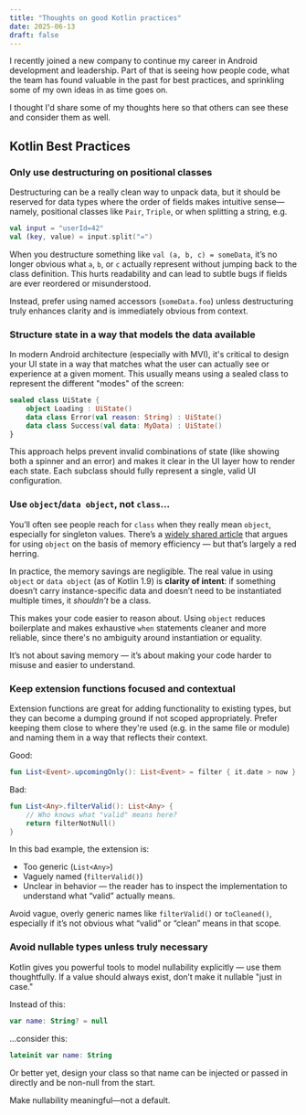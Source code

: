 ```yaml
---
title: "Thoughts on good Kotlin practices"
date: 2025-06-13
draft: false
---
```



I recently joined a new company to continue my career in Android development and leadership. Part of that is seeing how people code, what the team has found valuable 
in the past for best practices, and sprinkling some of my own ideas in as time goes on.

I thought I'd share some of my thoughts here so that others can see these and consider them as well.

## Kotlin Best Practices

### Only use destructuring on positional classes

Destructuring can be a really clean way to unpack data, but it should be reserved for data types where the order of fields makes intuitive sense—namely, positional classes 
like `Pair`, `Triple`, or when splitting a string, e.g.

```kotlin
val input = "userId=42"
val (key, value) = input.split("=")
```

When you destructure something like `val (a, b, c) = someData`, it’s no longer obvious what `a`, `b`, or `c` actually represent without jumping back to the class definition. 
This hurts readability and can lead to subtle bugs if fields are ever reordered or misunderstood.

Instead, prefer using named accessors (`someData.foo`) unless destructuring truly enhances clarity and is immediately obvious from context.

### Structure state in a way that models the data available

In modern Android architecture (especially with MVI), it's critical to design your UI state in a way that matches what the user can actually see or experience at a given moment. This usually means using a sealed class to represent the different "modes" of the screen:

```kotlin
sealed class UiState {
    object Loading : UiState()
    data class Error(val reason: String) : UiState()
    data class Success(val data: MyData) : UiState()
}
```

This approach helps prevent invalid combinations of state (like showing both a spinner and an error) and makes it clear in the UI layer how to render each state. Each subclass should fully represent a single, valid UI configuration.

### Use `object`/`data object`, not `class`…

You’ll often see people reach for `class` when they really mean `object`, especially for singleton values. There’s a [widely shared article](https://medium.com/android-news/memory-efficiency-with-sealed-object-d7941ce8a66c) that argues for using `object` on the basis of memory efficiency — but that’s largely a red herring.

In practice, the memory savings are negligible. The real value in using `object` or `data object` (as of Kotlin 1.9) is **clarity of intent**: if something doesn’t carry instance-specific data and doesn’t need to be instantiated multiple times, it *shouldn’t* be a class.

This makes your code easier to reason about. Using `object` reduces boilerplate and makes exhaustive `when` statements cleaner and more reliable, since there's no ambiguity around instantiation or equality.

It’s not about saving memory — it’s about making your code harder to misuse and easier to understand.

### Keep extension functions focused and contextual

Extension functions are great for adding functionality to existing types, but they can become a dumping ground if not scoped appropriately.
Prefer keeping them close to where they're used (e.g. in the same file or module) and naming them in a way that reflects their context.

Good:

```kotlin
fun List<Event>.upcomingOnly(): List<Event> = filter { it.date > now }
```

Bad:

```kotlin
fun List<Any>.filterValid(): List<Any> {
    // Who knows what "valid" means here?
    return filterNotNull()
}
```

In this bad example, the extension is:

 - Too generic (`List<Any>`)
 - Vaguely named (`filterValid()`)
 - Unclear in behavior — the reader has to inspect the implementation to understand what “valid” actually means.

Avoid vague, overly generic names like `filterValid()` or `toCleaned()`, especially if it’s not obvious what “valid” or “clean” means in that scope.

### Avoid nullable types unless truly necessary

Kotlin gives you powerful tools to model nullability explicitly — use them thoughtfully. If a value should always exist, don’t make it nullable "just in case."

Instead of this:

```kotlin
var name: String? = null
```
...consider this:

```kotlin
lateinit var name: String
```

Or better yet, design your class so that name can be injected or passed in directly and be non-null from the start.

Make nullability meaningful—not a default.
